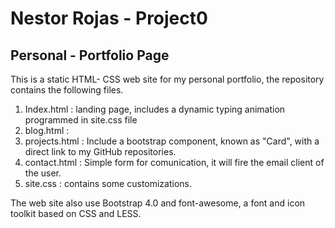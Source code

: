 # Nestor Rojas - Project0
## Personal - Portfolio Page

This is a static HTML- CSS web site for my personal portfolio, the repository contains the following files.

1. Index.html : landing page, includes a dynamic typing animation programmed in site.css file
2. blog.html : 
3. projects.html : Include a bootstrap component, known as "Card", with a direct link to my GitHub repositories.
4. contact.html : Simple form for comunication, it will fire the email client of the user.
5. site.css : contains some customizations.

The web site also use Bootstrap 4.0 and font-awesome, a font and icon toolkit based on CSS and LESS.
